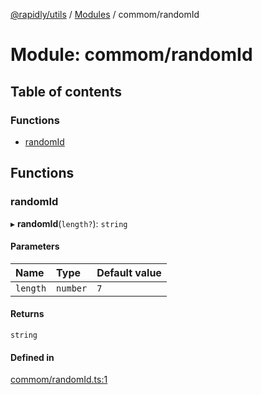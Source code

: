 [@rapidly/utils](../README.md) / [Modules](../modules.md) / commom/randomId

# Module: commom/randomId

## Table of contents

### Functions

- [randomId](commom_randomId.md#randomid)

## Functions

### randomId

▸ **randomId**(`length?`): `string`

#### Parameters

| Name | Type | Default value |
| :------ | :------ | :------ |
| `length` | `number` | `7` |

#### Returns

`string`

#### Defined in

[commom/randomId.ts:1](https://github.com/canguser/rapidly-utils/blob/47e660a/main/commom/randomId.ts#L1)
